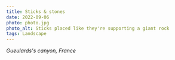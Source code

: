 ```yaml
---
title: Sticks & stones
date: 2022-09-06
photo: photo.jpg
photo_alt: Sticks placed like they're supporting a giant rock
tags: Landscape
---
```


_Gueulards's canyon, France_
